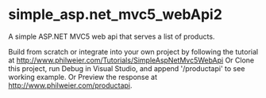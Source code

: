 # simple_asp.net_mvc5_webApi2
A simple ASP.NET MVC5 web api that serves a list of products.

Build from scratch or integrate into your own project by following the tutorial at http://www.philweier.com/Tutorials/SimpleAspNetMvc5WebApi
Or
Clone this project, run Debug in Visual Studio, and append '/productapi' to see working example.
Or
Preview the response at http://www.philweier.com/productapi.
